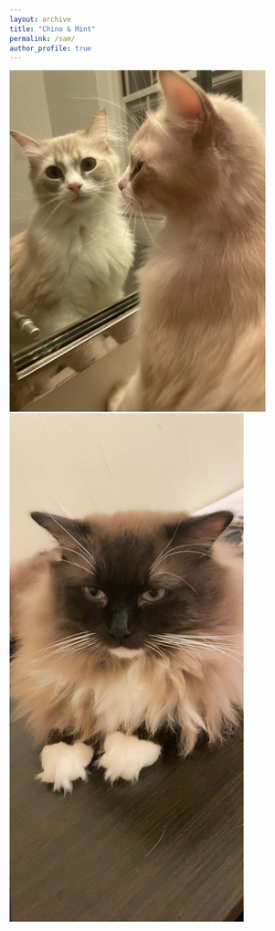 ```yaml
---
layout: archive
title: "Chino & Mint"
permalink: /sam/
author_profile: true
---
```


<!--  -->
<img src="/images/Mint2024.jpeg" width="448"><img src="/images/Chino2024.jpeg" width="410">
